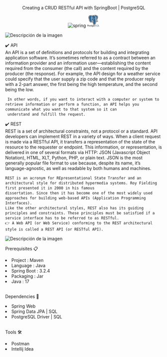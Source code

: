 <p align="center"> Creating a CRUD RESTful API with SpringBoot | PostgreSQL</p>
<p align="center" <a href="https://spring.io/" target="_blank" rel="noreferrer"> <img src="https://www.vectorlogo.zone/logos/springio/springio-icon.svg" alt="spring" width="40" height="40"/> </a> <a href="https://www.postgresql.org" target="_blank" rel="noreferrer"> <img src="https://raw.githubusercontent.com/devicons/devicon/master/icons/postgresql/postgresql-original-wordmark.svg" alt="postgresql" width="40" height="40"/> </a> 
  </p>

  <image src="https://mutesoft.com/spaces/software/wp-content/uploads/sites/7/2022/01/SpringBoot-JPA-PostgreSQL-1024x492.png" alt="Descripción de la imagen">
<p>
  ✔️ API
     <br >
     An API is a set of definitions and protocols for building and integrating application software. It’s sometimes referred to as a contract between an information provider and an   
     information user—establishing the content required from the consumer (the call) and the content required by the producer (the response). For example, the API design for a weather 
     service could specify that the user supply a zip code and that the producer reply with a 2-part answer, the first being the high temperature, and the second being the low.  

     In other words, if you want to interact with a computer or system to retrieve information or perform a function, an API helps you communicate what you want to that system so it can 
     understand and fulfill the request. 
 ✔️ REST
     <br>
     REST is a set of architectural constraints, not a protocol or a standard. API developers can implement REST in a variety of ways.
     When a client request is made via a RESTful API, it transfers a representation of the state of the resource to the requester or endpoint. This information, or representation, is   
    delivered in one of several formats via HTTP: JSON (Javascript Object Notation), HTML, XLT, Python, PHP, or plain text. JSON is the most generally popular file format to use because, 
    despite its name, it’s language-agnostic, as well as readable by both humans and machines. 

    REST is an acronym for REpresentational State Transfer and an architectural style for distributed hypermedia systems. Roy Fielding first presented it in 2000 in his famous     
    dissertation. Since then it has become one of the most widely used approaches for building web-based APIs (Application Programming Interfaces).
    Like the other architectural styles, REST also has its guiding principles and constraints. These principles must be satisfied if a service interface has to be referred to as RESTful.
    👉 A Web API (or Web Service) conforming to the REST architectural style is called a REST API (or RESTful API).
</p>

<image src="https://fiverr-res.cloudinary.com/images/t_main1,q_auto,f_auto,q_auto,f_auto/gigs/260127571/original/81b1f622228ecf883ba5985e86aa52c395797482/create-api-rest-from-mysql-db-in-php.png" alt="Descripción de la imagen">


Prerequisites 📋
<li>Project : Maven</li>
<li>Language : Java</li>
<li>Spring Boot : 3.2.4</li>
<li>Packaging : Jar</li>
<li>Java : 17</li>
<br>
<p>Dependencies 📌</p>
<li>Spring Web</li>
<li>Spring Data JPA | SQL</li>
<li>PostgreSQL Driver | SQL</li>
<br>
<p>Tools 🛠️</p>
<li>Postman</li>
<li>Intellij Idea</li>

